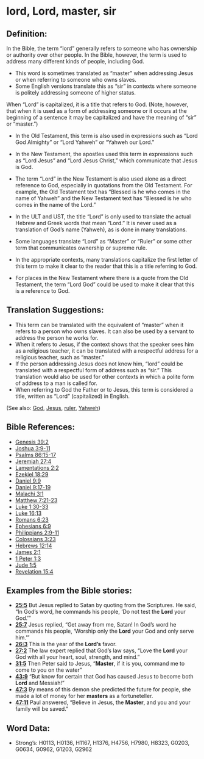 # lord, Lord, master, sir

## Definition:

In the Bible, the term “lord” generally refers to someone who has ownership or authority over other people. In the Bible, however, the term is used to address many different kinds of people, including God.

* This word is sometimes translated as “master” when addressing Jesus or when referring to someone who owns slaves.
* Some English versions translate this as “sir” in contexts where someone is politely addressing someone of higher status.

When “Lord” is capitalized, it is a title that refers to God. (Note, however, that when it is used as a form of addressing someone or it occurs at the beginning of a sentence it may be capitalized and have the meaning of “sir” or “master.”)

* In the Old Testament, this term is also used in expressions such as “Lord God Almighty” or “Lord Yahweh” or “Yahweh our Lord.”
* In the New Testament, the apostles used this term in expressions such as “Lord Jesus” and “Lord Jesus Christ,” which communicate that Jesus is God.
* The term “Lord” in the New Testament is also used alone as a direct reference to God, especially in quotations from the Old Testament. For example, the Old Testament text has “Blessed is he who comes in the name of Yahweh” and the New Testament text has “Blessed is he who comes in the name of the Lord.”
* In the ULT and UST, the title “Lord” is only used to translate the actual Hebrew and Greek words that mean “Lord.” It is never used as a translation of God’s name (Yahweh), as is done in many translations.

* Some languages translate “Lord” as “Master” or “Ruler” or some other term that communicates ownership or supreme rule.
* In the appropriate contexts, many translations capitalize the first letter of this term to make it clear to the reader that this is a title referring to God.
* For places in the New Testament where there is a quote from the Old Testament, the term “Lord God” could be used to make it clear that this is a reference to God.

## Translation Suggestions:

* This term can be translated with the equivalent of “master” when it refers to a person who owns slaves. It can also be used by a servant to address the person he works for.
* When it refers to Jesus, if the context shows that the speaker sees him as a religious teacher, it can be translated with a respectful address for a religious teacher, such as “master.”
* If the person addressing Jesus does not know him, “lord” could be translated with a respectful form of address such as “sir.” This translation would also be used for other contexts in which a polite form of address to a man is called for.
* When referring to God the Father or to Jesus, this term is considered a title, written as “Lord” (capitalized) in English.

(See also: [God](../kt/god.md), [Jesus](../kt/jesus.md), [ruler](../other/ruler.md), [Yahweh](../kt/yahweh.md))

## Bible References:

* [Genesis 39:2](rc://en/tn/help/gen/39/02)
* [Joshua 3:9-11](rc://en/tn/help/jos/03/09)
* [Psalms 86:15-17](rc://en/tn/help/psa/086/015)
* [Jeremiah 27:4](rc://en/tn/help/jer/27/04)
* [Lamentations 2:2](rc://en/tn/help/lam/02/02)
* [Ezekiel 18:29](rc://en/tn/help/ezk/18/29)
* [Daniel 9:9](rc://en/tn/help/dan/09/09)
* [Daniel 9:17-19](rc://en/tn/help/dan/09/17)
* [Malachi 3:1](rc://en/tn/help/mal/03/01)
* [Matthew 7:21-23](rc://en/tn/help/mat/07/21)
* [Luke 1:30-33](rc://en/tn/help/luk/01/30)
* [Luke 16:13](rc://en/tn/help/luk/16/13)
* [Romans 6:23](rc://en/tn/help/rom/06/23)
* [Ephesians 6:9](rc://en/tn/help/eph/06/9)
* [Philippians 2:9-11](rc://en/tn/help/php/02/09)
* [Colossians 3:23](rc://en/tn/help/col/03/23)
* [Hebrews 12:14](rc://en/tn/help/heb/12/14)
* [James 2:1](rc://en/tn/help/jas/02/01)
* [1 Peter 1:3](rc://en/tn/help/1pe/01/03)
* [Jude 1:5](rc://en/tn/help/jud/01/05)
* [Revelation 15:4](rc://en/tn/help/rev/15/04)

## Examples from the Bible stories:

* __[25:5](rc://en/tn/help/obs/25/05)__ But Jesus replied to Satan by quoting from the Scriptures. He said, “In God’s word, he commands his people, ‘Do not test the __Lord__ your God.’”
* __[25:7](rc://en/tn/help/obs/25/07)__ Jesus replied, “Get away from me, Satan! In God’s word he commands his people, ‘Worship only the __Lord__ your God and only serve him.’”
* __[26:3](rc://en/tn/help/obs/26/03)__ This is the year of the __Lord’s__ favor.
* __[27:2](rc://en/tn/help/obs/27/02)__ The law expert replied that God’s law says, “Love the __Lord__ your God with all your heart, soul, strength, and mind.”
* __[31:5](rc://en/tn/help/obs/31/05)__ Then Peter said to Jesus, “__Master__, if it is you, command me to come to you on the water”
* __[43:9](rc://en/tn/help/obs/43/09)__ “But know for certain that God has caused Jesus to become both __Lord__ and Messiah!”
* __[47:3](rc://en/tn/help/obs/47/03)__ By means of this demon she predicted the future for people, she made a lot of money for her __masters__ as a fortuneteller.
* __[47:11](rc://en/tn/help/obs/47/11)__ Paul answered, “Believe in Jesus, the __Master__, and you and your family will be saved.”

## Word Data:

* Strong’s: H0113, H0136, H1167, H1376, H4756, H7980, H8323, G0203, G0634, G0962, G1203, G2962
